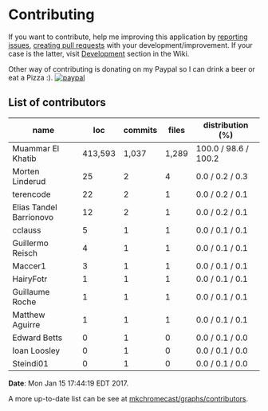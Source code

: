 Contributing
============

If you want to contribute, help me improving this application by [reporting
issues](https://github.com/muammar/mkchromecast/issues), [creating pull
requests](https://github.com/muammar/mkchromecast/pulls) with your development/improvement.
If your case is the latter, visit
[Development](https://github.com/muammar/mkchromecast/wiki/development) section
in the Wiki.

Other way of contributing is donating on my Paypal so I can drink a beer or eat
a Pizza :).
[![paypal](https://www.paypalobjects.com/en_US/i/btn/btn_donateCC_LG.gif)](https://www.paypal.com/cgi-bin/webscr?cmd=_donations&business=RZLF7TDCAXT9Q&lc=US&item_name=mkchromecast&currency_code=USD&bn=PP%2dDonationsBF%3abtn_donateCC_LG%2egif%3aNonHosted)

List of contributors
--------------------

| name                    | loc     | commits | files | distribution (%)     |
|-------------------------|---------|---------|-------|----------------------|
| Muammar El Khatib       | 413,593 | 1,037   | 1,289 | 100.0 / 98.6 / 100.2 |
| Morten Linderud         | 25      | 2       | 4     |  0.0 /  0.2 /  0.3   |
| terencode               | 22      | 2       | 1     |  0.0 /  0.2 /  0.1   |
| Elias Tandel Barrionovo | 12      | 2       | 1     |  0.0 /  0.2 /  0.1   |
| cclauss                 | 5       | 1       | 1     |  0.0 /  0.1 /  0.1   |
| Guillermo Reisch        | 4       | 1       | 1     |  0.0 /  0.1 /  0.1   |
| Maccer1                 | 3       | 1       | 1     |  0.0 /  0.1 /  0.1   |
| HairyFotr               | 1       | 1       | 1     |  0.0 /  0.1 /  0.1   |
| Guillaume Roche         | 1       | 1       | 1     |  0.0 /  0.1 /  0.1   |
| Matthew Aguirre         | 1       | 1       | 1     |  0.0 /  0.1 /  0.1   |
| Edward Betts            | 0       | 1       | 0     |  0.0 /  0.1 /  0.0   |
| Ioan Loosley            | 0       | 1       | 0     |  0.0 /  0.1 /  0.0   |
| Steindi01               | 0       | 1       | 0     |  0.0 /  0.1 /  0.0   |


**Date**: Mon Jan 15 17:44:19 EDT 2017.

A more up-to-date list can be see at
[mkchromecast/graphs/contributors](https://github.com/muammar/mkchromecast/graphs/contributors).
